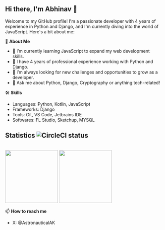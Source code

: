 ## Hi there, I'm Abhinav 👋

Welcome to my GitHub profile! I'm a passionate developer with 4 years of experience in Python and Django, and I'm currently diving into the world of JavaScript. Here's a bit about me:

🚀 **About Me**
* 🌱 I’m currently learning JavaScript to expand my web development skills.
* 💼 I have 4 years of professional experience working with Python and Django.
* 🔭 I’m always looking for new challenges and opportunities to grow as a developer.
* 💬 Ask me about Python, Django, Cryptography or anything tech-related!

🛠️ **Skills**
* Languages: Python, Kotlin, JavaScript
* Frameworks: Django
* Tools: Git, VS Code, Jetbrains IDE
* Softwares: FL Studio, Sketchup, MYSQL

## Statistics ![CircleCI status](https://circleci.com/gh/CircleCI-Public/shellcheck-orb.svg "CircleCI status")

<br>
<a href="https://github.com/the-1Riddle" target="_blank"><img height="170em" src="https://github-readme-stats.vercel.app/api?username=the1Riddle&show_icons=true&bg_color=00000000&hide_border=true&hide_title=true&alt="GitHub statistics"></a>
<a href="https://github.com/the-1Riddle" target="_blank" target="_blank"><img height="170em" src="https://github-readme-stats.vercel.app/api/top-langs/?username=the1Riddle&langs_count=8&layout=compact&bg_color=00000000&hide_border=true&hide_title=true&hide=shaderlab"></a>

</br>


📫 **How to reach me**
* X: @AstronauticalAK

<!--
**AstronauticalCodes/AstronauticalCodes** is a ✨ _special_ ✨ repository because its `README.md` (this file) appears on your GitHub profile.

Here are some ideas to get you started:

- 🔭 I’m currently working on ...
- 🌱 I’m currently learning ...
- 👯 I’m looking to collaborate on ...
- 🤔 I’m looking for help with ...
- 💬 Ask me about ...
- 📫 How to reach me: ...
- 😄 Pronouns: ...
- ⚡ Fun fact: ...
-->
